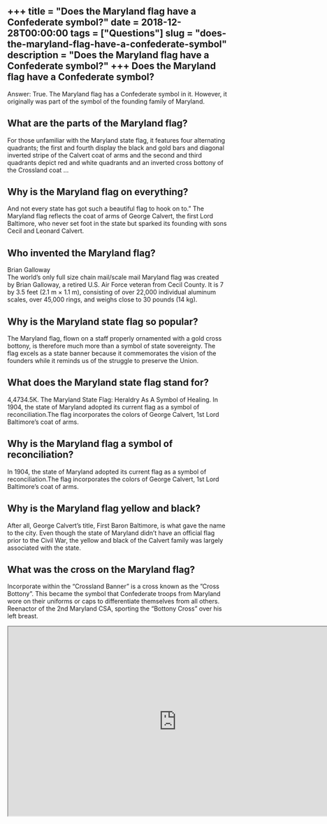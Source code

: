 +++
title = "Does the Maryland flag have a Confederate symbol?"
date = 2018-12-28T00:00:00
tags = ["Questions"]
slug = "does-the-maryland-flag-have-a-confederate-symbol"
description = "Does the Maryland flag have a Confederate symbol?"
+++
Does the Maryland flag have a Confederate symbol?
-------------------------------------------------

Answer: True. The Maryland flag has a Confederate symbol in it. However, it originally was part of the symbol of the founding family of Maryland.

What are the parts of the Maryland flag?
----------------------------------------

For those unfamiliar with the Maryland state flag, it features four alternating quadrants; the first and fourth display the black and gold bars and diagonal inverted stripe of the Calvert coat of arms and the second and third quadrants depict red and white quadrants and an inverted cross bottony of the Crossland coat …

Why is the Maryland flag on everything?
---------------------------------------

And not every state has got such a beautiful flag to hook on to.” The Maryland flag reflects the coat of arms of George Calvert, the first Lord Baltimore, who never set foot in the state but sparked its founding with sons Cecil and Leonard Calvert.

Who invented the Maryland flag?
-------------------------------

Brian Galloway  
The world’s only full size chain mail/scale mail Maryland flag was created by Brian Galloway, a retired U.S. Air Force veteran from Cecil County. It is 7 by 3.5 feet (2.1 m × 1.1 m), consisting of over 22,000 individual aluminum scales, over 45,000 rings, and weighs close to 30 pounds (14 kg).

Why is the Maryland state flag so popular?
------------------------------------------

The Maryland flag, flown on a staff properly ornamented with a gold cross bottony, is therefore much more than a symbol of state sovereignty. The flag excels as a state banner because it commemorates the vision of the founders while it reminds us of the struggle to preserve the Union.

What does the Maryland state flag stand for?
--------------------------------------------

4,4734.5K. The Maryland State Flag: Heraldry As A Symbol of Healing. In 1904, the state of Maryland adopted its current flag as a symbol of reconciliation.The flag incorporates the colors of George Calvert, 1st Lord Baltimore’s coat of arms.

Why is the Maryland flag a symbol of reconciliation?
----------------------------------------------------

In 1904, the state of Maryland adopted its current flag as a symbol of reconciliation.The flag incorporates the colors of George Calvert, 1st Lord Baltimore’s coat of arms.

Why is the Maryland flag yellow and black?
------------------------------------------

After all, George Calvert’s title, First Baron Baltimore, is what gave the name to the city. Even though the state of Maryland didn’t have an official flag prior to the Civil War, the yellow and black of the Calvert family was largely associated with the state.

What was the cross on the Maryland flag?
----------------------------------------

Incorporate within the “Crossland Banner” is a cross known as the ”Cross Bottony”. This became the symbol that Confederate troops from Maryland wore on their uniforms or caps to differentiate themselves from all others. Reenactor of the 2nd Maryland CSA, sporting the “Bottony Cross” over his left breast.

<iframe allow="accelerometer; autoplay; clipboard-write; encrypted-media; gyroscope; picture-in-picture" allowfullscreen="" class="__youtube_prefs__  epyt-is-override  no-lazyload" data-no-lazy="1" data-origheight="433" data-origwidth="770" data-skipgform_ajax_framebjll="" height="433" id="_ytid_66540" loading="lazy" src="https://www.youtube.com/embed/vTOxHy_wrpk?enablejsapi=1&autoplay=0&cc_load_policy=0&cc_lang_pref=&iv_load_policy=1&loop=0&modestbranding=0&rel=1&fs=1&playsinline=0&autohide=2&theme=dark&color=red&controls=1&" title="YouTube player" width="770"></iframe>